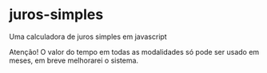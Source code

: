 # juros-simples
Uma calculadora de juros simples em javascript

Atenção! O valor do tempo em todas as modalidades só pode ser usado em meses, em breve melhorarei o sistema.
